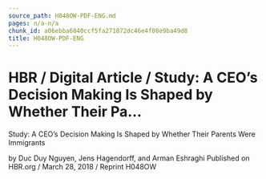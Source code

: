 ```yaml
---
source_path: H048OW-PDF-ENG.md
pages: n/a-n/a
chunk_id: a06ebba6040ccf5fa271872dc46e4f08e9ba49d8
title: H048OW-PDF-ENG
---
```

# HBR / Digital Article / Study: A CEO’s Decision Making Is Shaped by Whether Their Pa…

Study: A CEO’s Decision Making Is Shaped by Whether Their Parents Were Immigrants

by Duc Duy Nguyen, Jens Hagendorff, and Arman Eshraghi Published on HBR.org / March 28, 2018 / Reprint H048OW
